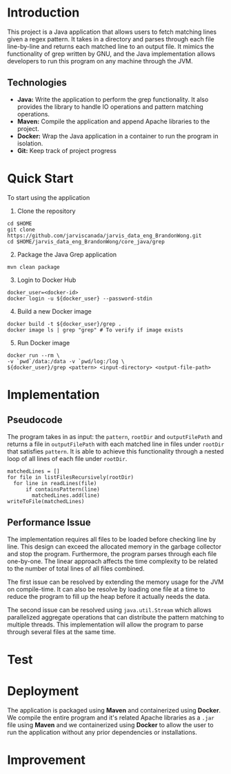 # Introduction
This project is a Java application that allows users to fetch matching lines given a regex pattern. It takes in a directory and parses through each file line-by-line and returns each matched line to an output file. It mimics the functionality of grep written by GNU, and the Java implementation allows developers to run this program on any machine through the JVM.

## Technologies
- **Java:** Write the application to perform the grep functionality. It also provides the library to handle IO operations and pattern matching operations.
- **Maven:** Compile the application and append Apache libraries to the project.
- **Docker:** Wrap the Java application in a container to run the program in isolation.
- **Git:** Keep track of project progress

# Quick Start
To start using the application
1. Clone the repository
```
cd $HOME
git clone https://github.com/jarviscanada/jarvis_data_eng_BrandonWong.git
cd $HOME/jarvis_data_eng_BrandonWong/core_java/grep
```
2. Package the Java Grep application
```
mvn clean package
```
3. Login to Docker Hub
```
docker_user=<docker-id>
docker login -u ${docker_user} --password-stdin
```
4. Build a new Docker image
```
docker build -t ${docker_user}/grep .
docker image ls | grep "grep" # To verify if image exists
```
5. Run Docker image
```
docker run --rm \
-v `pwd`/data:/data -v `pwd/log:/log \
${docker_user}/grep <pattern> <input-directory> <output-file-path>
```

# Implementation
## Pseudocode
The program takes in as input: the `pattern`, `rootDir` and `outputFilePath` and returns a file in `outputFilePath` with each matched line in files under `rootDir` that satisfies `pattern`. It is able to achieve this functionality through a nested loop of all lines of each file under `rootDir`.
```
matchedLines = []
for file in listFilesRecursively(rootDir)
  for line in readLines(file)
      if containsPattern(line)
        matchedLines.add(line)
writeToFile(matchedLines)
```
## Performance Issue
The implementation requires all files to be loaded before checking line by line. This design can exceed the allocated memory in the garbage collector and stop the program. Furthermore, the program parses through each file one-by-one. The linear approach affects the time complexity to be related to the number of total lines of all files combined.

The first issue can be resolved by extending the memory usage for the JVM on compile-time. It can also be resolve by loading one file at a time to reduce the program to fill up the heap before it actually needs the data.

The second issue can be resolved using `java.util.Stream` which allows parallelized aggregate operations that can distribute the pattern matching to multiple threads. This implementation will allow the program to parse through several files at the same time.

# Test

# Deployment
The application is packaged using **Maven** and containerized using **Docker**. We compile the entire program and it's related Apache libraries as a `.jar` file using **Maven** and we containerized using **Docker** to allow the user to run the application without any prior dependencies or installations.

# Improvement
